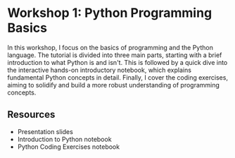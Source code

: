 # Workshop 1: Python Programming Basics

In this workshop, I focus on the basics of programming and the Python language. The tutorial is divided into three main parts, starting with a brief introduction to what Python is and isn't. This is followed by a quick dive into the interactive hands-on introductory notebook, which explains fundamental Python concepts in detail. Finally, I cover the coding exercises, aiming to solidify and build a more robust understanding of programming concepts.

## Resources

- Presentation slides
- Introduction to Python notebook
- Python Coding Exercises notebook
